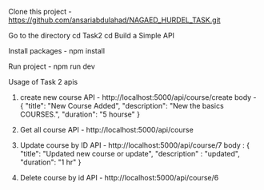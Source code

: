 Clone this project - https://github.com/ansariabdulahad/NAGAED_HURDEL_TASK.git

Go to the directory
cd Task2
cd Build a Simple API

Install packages - npm install

Run project - npm run dev

Usage of Task 2 apis

1. create new course
API - http://localhost:5000/api/course/create
body - {
	"title": "New Course Added",
    "description": "New the basics COURSES.",
    "duration": "5 hourse"
}

2. Get all course
API - http://localhost:5000/api/course

3. Update course by ID
API - http://localhost:5000/api/course/7
body : {
	"title": "Updated new course or update",
    "description" : "updated",
    "duration": "1 hr"
}

4. Delete course by id
API - http://localhost:5000/api/course/6
